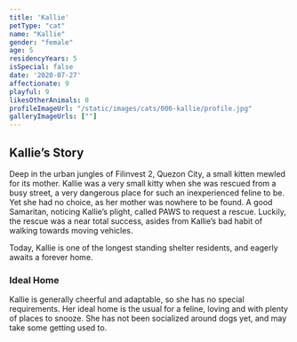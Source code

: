 ```yaml
---
title: 'Kallie'
petType: "cat"
name: "Kallie"
gender: "female"
age: 5
residencyYears: 5
isSpecial: false
date: '2020-07-27'
affectionate: 9
playful: 9
likesOtherAnimals: 8
profileImageUrl: "/static/images/cats/006-kallie/profile.jpg"
galleryImageUrls: [""]
---
```


## Kallie’s Story

Deep in the urban jungles of Filinvest 2, Quezon City, a small kitten mewled for its mother. Kallie was a very small kitty when she was rescued from a busy street, a very dangerous place for such an inexperienced feline to be. Yet she had no choice, as her mother was nowhere to be found. A good Samaritan, noticing Kallie’s plight, called PAWS to request a rescue. Luckily, the rescue was a near total success, asides from Kallie’s bad habit of walking towards moving vehicles.

Today, Kallie is one of the longest standing shelter residents, and eagerly awaits a forever home.

### Ideal Home

Kallie is generally cheerful and adaptable, so she has no special requirements. Her ideal home is the usual for a feline, loving and with plenty of places to snooze. She has not been socialized around dogs yet, and may take some getting used to.
